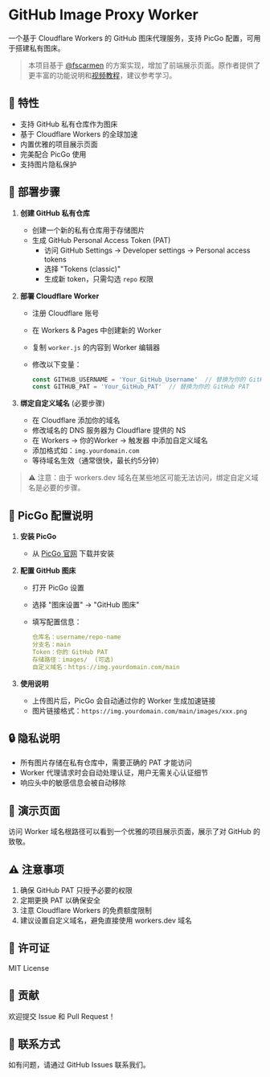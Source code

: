 # GitHub Image Proxy Worker

一个基于 Cloudflare Workers 的 GitHub 图床代理服务，支持 PicGo 配置，可用于搭建私有图床。

> 本项目基于 [@fscarmen](https://www.fscarmen.com/2024/10/blog-post.html) 的方案实现，增加了前端展示页面。原作者提供了更丰富的功能说明和[视频教程](https://youtu.be/eRqIpeeo9SA)，建议参考学习。

## 🌟 特性

- 支持 GitHub 私有仓库作为图床
- 基于 Cloudflare Workers 的全球加速
- 内置优雅的项目展示页面
- 完美配合 PicGo 使用
- 支持图片隐私保护

## 🚀 部署步骤

1. **创建 GitHub 私有仓库**
   - 创建一个新的私有仓库用于存储图片
   - 生成 GitHub Personal Access Token (PAT)
     - 访问 GitHub Settings -> Developer settings -> Personal access tokens
     - 选择 "Tokens (classic)"
     - 生成新 token，只需勾选 `repo` 权限

2. **部署 Cloudflare Worker**
   - 注册 Cloudflare 账号
   - 在 Workers & Pages 中创建新的 Worker
   - 复制 `worker.js` 的内容到 Worker 编辑器
   - 修改以下变量：

     ```javascript
     const GITHUB_USERNAME = 'Your_GitHub_Username'  // 替换为你的 GitHub 用户名
     const GITHUB_PAT = 'Your_GitHub_PAT'  // 替换为你的 GitHub PAT
     ```

3. **绑定自定义域名** (必要步骤)
   - 在 Cloudflare 添加你的域名
   - 修改域名的 DNS 服务器为 Cloudflare 提供的 NS
   - 在 Workers -> 你的Worker -> 触发器 中添加自定义域名
   - 添加格式如：`img.yourdomain.com`
   - 等待域名生效（通常很快，最长约5分钟）

> ⚠️ 注意：由于 workers.dev 域名在某些地区可能无法访问，绑定自定义域名是必要的步骤。

## 📸 PicGo 配置说明

1. **安装 PicGo**
   - 从 [PicGo 官网](https://github.com/Molunerfinn/PicGo) 下载并安装

2. **配置 GitHub 图床**
   - 打开 PicGo 设置
   - 选择 "图床设置" -> "GitHub 图床"
   - 填写配置信息：

     ```yaml
     仓库名：username/repo-name
     分支名：main
     Token：你的 GitHub PAT
     存储路径：images/  (可选)
     自定义域名：https://img.yourdomain.com/main
     ```

3. **使用说明**
   - 上传图片后，PicGo 会自动通过你的 Worker 生成加速链接
   - 图片链接格式：`https://img.yourdomain.com/main/images/xxx.png`

## 🔒 隐私说明

- 所有图片存储在私有仓库中，需要正确的 PAT 才能访问
- Worker 代理请求时会自动处理认证，用户无需关心认证细节
- 响应头中的敏感信息会被自动移除

## 🎨 演示页面

访问 Worker 域名根路径可以看到一个优雅的项目展示页面，展示了对 GitHub 的致敬。

## ⚠️ 注意事项

1. 确保 GitHub PAT 只授予必要的权限
2. 定期更换 PAT 以确保安全
3. 注意 Cloudflare Workers 的免费额度限制
4. 建议设置自定义域名，避免直接使用 workers.dev 域名

## 📝 许可证

MIT License

## 🤝 贡献

欢迎提交 Issue 和 Pull Request！

## 📮 联系方式

如有问题，请通过 GitHub Issues 联系我们。
